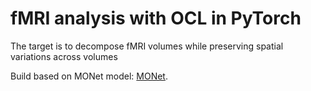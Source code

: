 # fMRI analysis with OCL in PyTorch

The target is to decompose fMRI volumes while preserving spatial variations across volumes

Build based on MONet model: [MONet](https://arxiv.org/abs/1901.11390).

